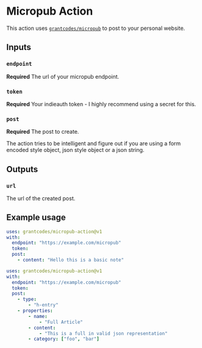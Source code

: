 # Micropub Action

This action uses [`grantcodes/micropub`](https://github.com/grantcodes/micropub) to post to your personal website.

## Inputs

### `endpoint`

**Required** The url of your micropub endpoint.

### `token`

**Required** Your indieauth token - I highly recommend using a secret for this.

### `post`

**Required** The post to create.

The action tries to be intelligent and figure out if you are using a form encoded style object, json style object or a json string.

## Outputs

### `url`

The url of the created post.

## Example usage

```yaml
uses: grantcodes/micropub-action@v1
with:
  endpoint: "https://example.com/micropub"
  token:
  post:
    - content: "Hello this is a basic note"
```

```yaml
uses: grantcodes/micropub-action@v1
with:
  endpoint: "https://example.com/micropub"
  token:
  post:
    - type:
        - "h-entry"
    - properties:
        - name:
            - "Full Article"
        - content:
            - "This is a full in valid json representation"
        - category: ["foo", "bar"]
```
